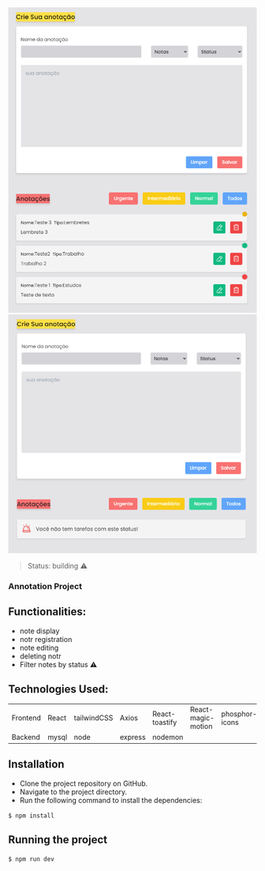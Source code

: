 <center><img src=".\src\assets\Screenshot_1.png"></center>
<center><img src=".\src\assets\Screenshot_2.png"></center>

> Status: building ⚠️

### Annotation Project

## Functionalities:
 * note display
 * notr registration
 * note editing
 * deleting notr
 * Filter notes by status ⚠️

## Technologies Used:

<table>
  <tr>
  <td>Frontend</th>
    <td>React</td>
    <td>tailwindCSS</td>
    <td>Axios</td>
    <td>React-toastify</td>
    <td>React-magic-motion</td>
    <td>phosphor-icons</td>
    <td>ESLint</td>
  </tr>
    <td>Backend</th>
    <td>mysql</td>
    <td>node</td>
    <td>express</td>
    <td>nodemon</td>
</table>

## Installation
  * Clone the project repository on GitHub.
  * Navigate to the project directory.
  * Run the following command to install the dependencies:

```
$ npm install 
```

## Running the project
```
$ npm run dev
```

